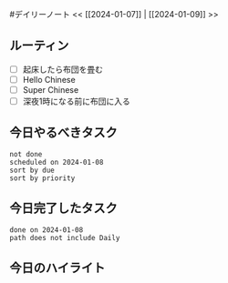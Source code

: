 #デイリーノート
<< [[2024-01-07]] | [[2024-01-09]] >>
## ルーティン
- [ ] 起床したら布団を畳む
- [ ] Hello Chinese
- [ ] Super Chinese
- [ ] 深夜1時になる前に布団に入る
## 今日やるべきタスク
```tasks
not done
scheduled on 2024-01-08
sort by due
sort by priority
```
## 今日完了したタスク
```tasks
done on 2024-01-08
path does not include Daily
```
## 今日のハイライト

